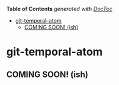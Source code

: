 <!-- START doctoc generated TOC please keep comment here to allow auto update -->
<!-- DON'T EDIT THIS SECTION, INSTEAD RE-RUN doctoc TO UPDATE -->

**Table of Contents** _generated with [DocToc](https://github.com/thlorenz/doctoc)_

- [git-temporal-atom](#git-temporal-atom)
  - [COMING SOON! (ish)](#coming-soon-ish)

<!-- END doctoc generated TOC please keep comment here to allow auto update -->

# git-temporal-atom

## COMING SOON! (ish)
